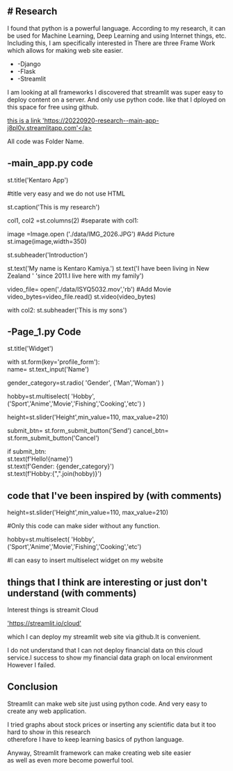 <h2># Research</h2>
<p>I found that python is a powerful language. According to my research, it can be used for Machine Learning, Deep Learning and using Internet things, etc.
Including this, I am specifically interested in There are three Frame Work which allows for making web site easier.</p>
<ul>
    <li>-Django</li>
    <li>-Flask</li>
    <li>-Streamlit</li>
</ul>

<p>I am looking at all frameworks I discovered that streamlit was super easy to deploy content on a server.
And only use python code.
like that
I dployed on this space for free using github.</p>

<a href="https://20220920-research--main-app-j8pl0v.streamlitapp.com/">this is a link 'https://20220920-research--main-app-j8pl0v.streamlitapp.com'</a>

<p>All code was
Folder Name.</p>
<h2>-main_app.py code</h2>

<p>st.title('Kentaro App')</p> #title very easy and we do not use HTML

<p>st.caption('This is my research')</p>


<p>col1, col2 =st.columns(2) #separate 
with col1:</p>

<p>image =Image.open ('./data/IMG_2026.JPG') #Add Picture
 st.image(image,width=350)</p>
<p> st.subheader('Introduction')</p>
 <p>st.text('My name is Kentaro Kamiya.')
 st.text('I have been living in New Zealand 
'
         'since 2011.I live here with my family')</p>
 <p>video_file= open('./data/ISYQ5032.mov','rb') #Add Movie
 video_bytes=video_file.read()
 st.video(video_bytes)</p>

<p>with col2:
 st.subheader('This is my sons')
 </p>
 
 <h2>-Page_1.py Code</h2>

<p>st.title('Widget')</p>

<p>with st.form(key='profile_form'):<br>
 name= st.text_input('Name')</p>

 <p>gender_category=st.radio(
     'Gender',
     ('Man','Woman')
 )</p>
<p> hobby=st.multiselect(
     'Hobby',
     ('Sport','Anime','Movie','Fishing','Cooking','etc')
 )</p>
 
 <p>height=st.slider('Height',min_value=110, max_value=210)</p>

<p> submit_btn= st.form_submit_button('Send')
 cancel_btn= st.form_submit_button('Cancel')</p>
 <p>if submit_btn:<br>
    st.text(f'Hello!{name}')<br>
    st.text(f'Gender: {gender_category}')<br>
    st.text(f'Hobby:{",".join(hobby)}')</p>
 <h2>code that I've been inspired by (with comments)</h2>
  <p>height=st.slider('Height',min_value=110, max_value=210)</p>
     #Only this code can make sider without any function.
  <p>hobby=st.multiselect(
     'Hobby',
     ('Sport','Anime','Movie','Fishing','Cooking','etc')</P>  
     #I can easy to insert multiselect widget on my website
 <h2>things that I think are interesting or just don't understand (with comments)</h2>
 <p>Interest things is streamit Cloud</p><a href="https://streamlit.io/cloud">'https://streamlit.io/cloud'</a><p>which I can deploy my streamlit web site via github.It is convenient.</p>
 <p>I do not understand that I can not deploy financial data on this cloud service.I success to show my financial data graph on local environment However I failed.</p>
 <h2>Conclusion</h2>
 <p>Streamlit can make web site just using python code.
 And very easy to create any web application.</p>
<p> I tried graphs about stock prices or inserting any scientific data but 
 it too hard to show in this research<br> otherefore I have to keep learning
 basics of python language.</p>
<p>Anyway, Streamlit framework can make creating web site easier<br> as well as even more become powerful tool.</p>
